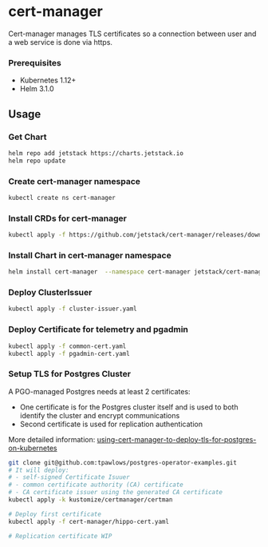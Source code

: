 # cert-manager

Cert-manager manages TLS certificates so a connection between user and a web service is done via https.

### Prerequisites

-   Kubernetes 1.12+
-   Helm 3.1.0

## Usage

### Get Chart

```bash
helm repo add jetstack https://charts.jetstack.io
helm repo update
```

### Create cert-manager namespace
```bash
kubectl create ns cert-manager
```

### Install CRDs for cert-manager 
```bash
kubectl apply -f https://github.com/jetstack/cert-manager/releases/download/v1.4.0/cert-manager.crds.yaml
```

### Install Chart in cert-manager namespace
```bash
helm install cert-manager  --namespace cert-manager jetstack/cert-manager
```

### Deploy ClusterIssuer
```bash
kubectl apply -f cluster-issuer.yaml 
```
### Deploy Certificate for telemetry and pgadmin
```bash
kubectl apply -f common-cert.yaml 
kubectl apply -f pgadmin-cert.yaml 
```
### Setup TLS for Postgres Cluster
A PGO-managed Postgres needs at least 2 certificates:
- One certificate is for the Postgres cluster itself and is used to both identify the cluster and encrypt communications
- Second certificate is used for replication authentication

More detailed information: [using-cert-manager-to-deploy-tls-for-postgres-on-kubernetes](https://blog.crunchydata.com/blog/using-cert-manager-to-deploy-tls-for-postgres-on-kubernetes)
```bash
git clone git@github.com:tpawlows/postgres-operator-examples.git
# It will deploy:
# - self-signed Certificate Isuuer
# - common certificate authority (CA) certificate
# - CA certificate issuer using the generated CA certificate
kubectl apply -k kustomize/certmanager/certman

# Deploy first certificate
kubectl apply -f cert-manager/hippo-cert.yaml

# Replication certificate WIP
```

